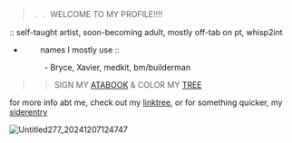 > ﹒﹒ WELCOME TO MY PROFILE!!!!
> 
 :: self-taught artist, soon-becoming adult, mostly off-tab on pt, whisp2int

- ⠀⠀⠀names I mostly use ::

⠀⠀⠀⠀⠀⠀- Bryce, Xavier, medkit, bm/builderman


>> SIGN MY [ATABOOK](https://kagafantine.atabook.org/) & COLOR MY [TREE](https://colormytree.me/2024/01JE1EJMTXYQNQTMBWYEQV908H)

for more info abt me, check out my [linktree](https://linktr.ee/medkit39), or for something quicker, my [siderentry](https://rentry.co/buiIderman)

![Untitled277_20241207124747](https://github.com/user-attachments/assets/2b60c3b8-753d-42d4-82de-7455825aabd8)
